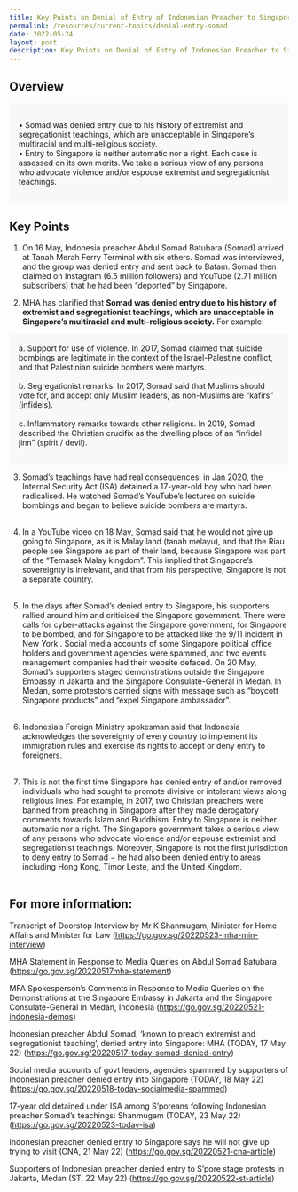 ```yaml
---
title: Key Points on Denial of Entry of Indonesian Preacher to Singapore
permalink: /resources/current-topics/denial-entry-somad
date: 2022-05-24
layout: post
description: Key Points on Denial of Entry of Indonesian Preacher to Singapore
---
```

## Overview 

<div style="border:0px solid #0505f8;background-color:#f8f8f8;padding:1.2em;">
<p>
•	 Somad was denied entry due to his history of extremist and segregationist teachings, which are unacceptable in Singapore’s multiracial and multi-religious society.
<br>
•	Entry to Singapore is neither automatic nor a right. Each case is assessed on its own merits. We take a serious view of any persons who advocate violence and/or espouse extremist and segregationist teachings. </p></div> 

## Key Points

1. On 16 May, Indonesia preacher Abdul Somad Batubara (Somad) arrived at Tanah Merah Ferry Terminal with six others. Somad was interviewed, and the group was denied entry and sent back to Batam. Somad then claimed on Instagram (6.5 million followers) and YouTube (2.71 million subscribers) that he had been “deported” by Singapore. 

2. MHA has clarified that **Somad was denied entry due to his history of extremist and segregationist teachings, which are unacceptable in Singapore’s multiracial and multi-religious society.** For example: 
<div style="border:0px solid #0505f8;background-color:#f8f8f8;padding:1.2em;">
a.	Support for use of violence. In 2017, Somad claimed that suicide bombings are legitimate in the context of the Israel-Palestine conflict, and that Palestinian suicide bombers were martyrs. 
<br><br>
b.	Segregationist remarks. In 2017, Somad said that Muslims should vote for, and accept only Muslim leaders, as non-Muslims are “kafirs” (infidels).
<br><br>
c.	Inflammatory remarks towards other religions. In 2019, Somad described the Christian crucifix as the dwelling place of an “infidel jinn” (spirit / devil). 
</p></div> 

3. Somad’s teachings have had real consequences: in Jan 2020, the Internal Security Act (ISA) detained a 17-year-old boy who had been radicalised. He watched Somad’s YouTube’s lectures on suicide bombings and began to believe suicide bombers are martyrs.  <br><br>

4.  In a YouTube video on 18 May, Somad said that he would not give up going to Singapore, as it is Malay land (tanah melayu), and that the Riau people see Singapore as part of their land, because Singapore was part of the “Temasek Malay kingdom”. This implied that Singapore’s sovereignty is irrelevant, and that from his perspective, Singapore is not a separate country. <br><br>

5. In the days after Somad’s denied entry to Singapore, his supporters rallied around him and criticised the Singapore government. There were calls for cyber-attacks against the Singapore government, for Singapore to be bombed, and for Singapore to be attacked like the 9/11 incident in New York . Social media accounts of some Singapore political office holders and government agencies were spammed, and two events management companies had their website defaced. On 20 May, Somad’s supporters staged demonstrations outside the Singapore Embassy in Jakarta and the Singapore Consulate-General in Medan. In Medan, some protestors carried signs with message such as “boycott Singapore products” and “expel Singapore ambassador”. <br><br>

6. Indonesia’s Foreign Ministry spokesman said that Indonesia acknowledges the sovereignty of every country to implement its immigration rules and exercise its rights to accept or deny entry to foreigners.  <br><br>

7. This is not the first time Singapore has denied entry of and/or removed individuals who had sought to promote divisive or intolerant views along religious lines. For example, in 2017, two Christian preachers were banned from preaching in Singapore after they made derogatory comments towards Islam and Buddhism. Entry to Singapore is neither automatic nor a right. The Singapore government takes a serious view of any persons who advocate violence and/or espouse extremist and segregationist teachings. Moreover, Singapore is not the first jurisdiction to deny entry to Somad − he had also been denied entry to areas including Hong Kong, Timor Leste, and the United Kingdom. <br><br>


## For more information: 

Transcript of Doorstop Interview by Mr K Shanmugam, Minister for Home Affairs and Minister for Law (https://go.gov.sg/20220523-mha-min-interview) 

MHA Statement in Response to Media Queries on Abdul Somad Batubara (https://go.gov.sg/20220517mha-statement) 

MFA Spokesperson’s Comments in Response to Media Queries on the Demonstrations at the Singapore Embassy in Jakarta and the Singapore Consulate-General in Medan, Indonesia (https://go.gov.sg/20220521-indonesia-demos) 

Indonesian preacher Abdul Somad, ‘known to preach extremist and segregationist teaching’, denied entry into Singapore: MHA (TODAY, 17 May 22) (https://go.gov.sg/20220517-today-somad-denied-entry) 

Social media accounts of govt leaders, agencies spammed by supporters of Indonesian preacher denied entry into Singapore (TODAY, 18 May 22) (https://go.gov.sg/20220518-today-socialmedia-spammed) 

17-year old detained under ISA among S’poreans following Indonesian preacher Somad’s teachings: Shanmugam (TODAY, 23 May 22) (https://go.gov.sg/20220523-today-isa) 

Indonesian preacher denied entry to Singapore says he will not give up trying to visit (CNA, 21 May 22) (https://go.gov.sg/20220521-cna-article)

Supporters of Indonesian preacher denied entry to S’pore stage protests in Jakarta, Medan (ST, 22 May 22) (https://go.gov.sg/20220522-st-article)